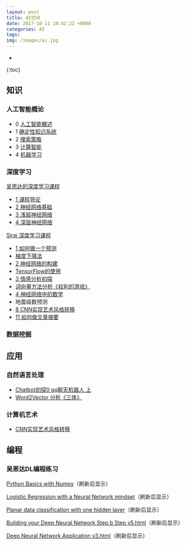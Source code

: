 ```yaml
---
layout: post
title: AI空间
date: 2017-10-11 10:42:22 +0800
categories: AI
tags: 
img: /images/ai.jpg
---
```


* 
{:toc}

## 知识

### 人工智能概论

* 0 [人工智能概述](http://wangweiguang.xyz/ai/2017/10/23/ai0.html)
* 1 [确定性知识系统](http://wangweiguang.xyz/ai/2017/11/02/qdxzsxt.html)
* 2 [搜索策略](http://wangweiguang.xyz/ai/2017/11/17/ai3.html)
* 3 [计算智能](http://wangweiguang.xyz/ai/2018/02/17/computational-intelligence.html)
* 4 [机器学习](http://wangweiguang.xyz/ai/2018/02/17/machine-learning.html)

### 深度学习

[吴恩达的深度学习课程](http://mooc.study.163.com/smartSpec/detail/1001319001.htm)

* [1 课程导论](https://wwg1996.github.io/ai/2017/10/11/dl1.html)
* [2 神经网络基础](http://wangweiguang.xyz/ai/2017/10/16/dl2.html)
* [3 浅层神经网络](http://wangweiguang.xyz/ai/2017/10/30/dl3.html)
* [4 深层神经网络](http://wangweiguang.xyz/ai/2017/11/15/dl4.html)

[Siraj 深度学习课程](https://space.bilibili.com/178337929/#/channel/detail?cid=32677)

* [1 如何做一个预测](http://wangweiguang.xyz/ai/2018/01/31/intro-to-deep-learning-1.html)
* [梯度下降法](http://wangweiguang.xyz/ai/2018/02/01/how-to-do-linear-regression-using-gradient-descent.html)
* [2 神经网络的构建](http://wangweiguang.xyz/ai/2018/02/03/how-to-make-a-neural-network.html)
* [TensorFlow的使用](http://wangweiguang.xyz/ai/2018/02/04/how-to-use-tensorflow-for-classification.html)
* [3 情感分析初探](http://wangweiguang.xyz/ai/2018/02/05/how-to-do-sentiment-analysis.html)
* [词向量方法分析《权利的游戏》](http://wangweiguang.xyz/ai/2018/02/17/how-to-make-word-vectors-from-game-of-thrones.html)
* [4 神经网络中的数学](http://wangweiguang.xyz/ai/2018/02/18/how-to-do-mathematics-easily.html)
* 地震级数预测
* [8 CNN实现艺术风格转移](http://wangweiguang.xyz/ai/2018/02/22/how-to-generate-art.html)
* [11 如何做文章摘要](http://wangweiguang.xyz/ai/2018/03/07/how-to-make-a-text-summarizer.html)

### 数据挖掘

## 应用

### 自然语言处理

* [Chatbot初探0 qq聊天机器人 上](http://wangweiguang.xyz/ai/2018/03/03/chatbot0.html)
* [Word2Vector 分析《三体》](http://wangweiguang.xyz/ai/2018/02/18/santi2vec.html)

### 计算机艺术

* [CNN实现艺术风格转移](http://wangweiguang.xyz/ai/2018/02/22/how-to-generate-art.html)

## 编程

### 吴恩达DL编程练习

[Python Basics with Numpy](http://wangweiguang.xyz/html/Python+Basics+With+Numpy.html)（刷新后显示）

[Logistic Regression with a Neural Network mindset](http://wangweiguang.xyz/html/Logistic+Regression+with+a+Neural+Network+mindset.html)（刷新后显示）

[Planar data classification with one hidden layer](http://wangweiguang.xyz/html/Planar+data+classification+with+one+hidden+layer+v4.html)（刷新后显示）

[Building your Deep Neural Network Step b Step v5.html](http://wangweiguang.xyz/html/Building%2Byour%2BDeep%2BNeural%2BNetwork%2B-%2BStep%2Bby%2BStep%2Bv5.html)（刷新后显示）

[Deep Neural Network Application v3.html](http://wangweiguang.xyz/html/Deep%2BNeural%2BNetwork%2B-%2BApplication%2Bv3.html)（刷新后显示）

## 

